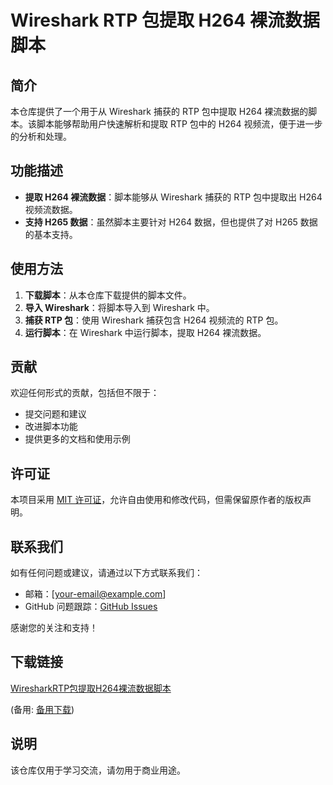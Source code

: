 # Wireshark RTP 包提取 H264 裸流数据脚本

## 简介

本仓库提供了一个用于从 Wireshark 捕获的 RTP 包中提取 H264 裸流数据的脚本。该脚本能够帮助用户快速解析和提取 RTP 包中的 H264 视频流，便于进一步的分析和处理。

## 功能描述

- **提取 H264 裸流数据**：脚本能够从 Wireshark 捕获的 RTP 包中提取出 H264 视频流数据。
- **支持 H265 数据**：虽然脚本主要针对 H264 数据，但也提供了对 H265 数据的基本支持。

## 使用方法

1. **下载脚本**：从本仓库下载提供的脚本文件。
2. **导入 Wireshark**：将脚本导入到 Wireshark 中。
3. **捕获 RTP 包**：使用 Wireshark 捕获包含 H264 视频流的 RTP 包。
4. **运行脚本**：在 Wireshark 中运行脚本，提取 H264 裸流数据。

## 贡献

欢迎任何形式的贡献，包括但不限于：

- 提交问题和建议
- 改进脚本功能
- 提供更多的文档和使用示例

## 许可证

本项目采用 [MIT 许可证](LICENSE)，允许自由使用和修改代码，但需保留原作者的版权声明。

## 联系我们

如有任何问题或建议，请通过以下方式联系我们：

- 邮箱：[your-email@example.com]
- GitHub 问题跟踪：[GitHub Issues](https://github.com/your-repo/issues)

感谢您的关注和支持！

## 下载链接
[WiresharkRTP包提取H264裸流数据脚本](https://pan.quark.cn/s/ae22482dcadd) 

(备用: [备用下载](https://pan.baidu.com/s/15HABHjDuip88rSjFYt_SDA?pwd=1234))

## 说明

该仓库仅用于学习交流，请勿用于商业用途。
